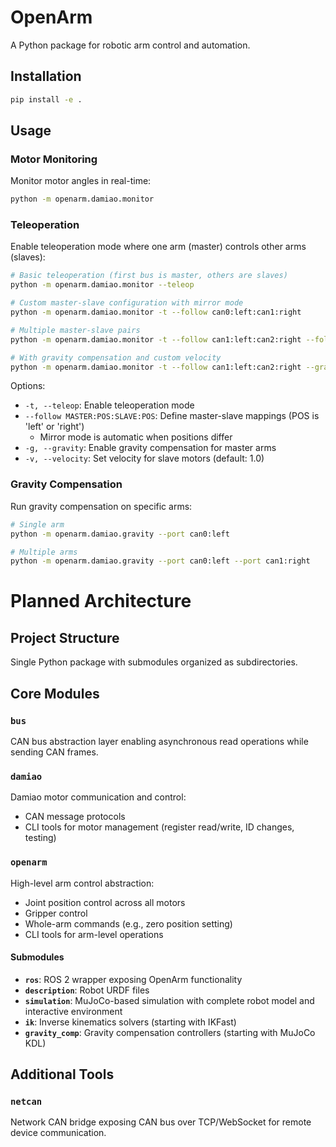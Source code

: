 # OpenArm

A Python package for robotic arm control and automation.

## Installation

```bash
pip install -e .
```

## Usage

### Motor Monitoring

Monitor motor angles in real-time:

```bash
python -m openarm.damiao.monitor
```

### Teleoperation

Enable teleoperation mode where one arm (master) controls other arms (slaves):

```bash
# Basic teleoperation (first bus is master, others are slaves)
python -m openarm.damiao.monitor --teleop

# Custom master-slave configuration with mirror mode
python -m openarm.damiao.monitor -t --follow can0:left:can1:right

# Multiple master-slave pairs
python -m openarm.damiao.monitor -t --follow can1:left:can2:right --follow can0:right:can3:left

# With gravity compensation and custom velocity
python -m openarm.damiao.monitor -t --follow can1:left:can2:right --gravity --velocity 5
```

Options:

- `-t, --teleop`: Enable teleoperation mode
- `--follow MASTER:POS:SLAVE:POS`: Define master-slave mappings (POS is 'left' or 'right')
  - Mirror mode is automatic when positions differ
- `-g, --gravity`: Enable gravity compensation for master arms
- `-v, --velocity`: Set velocity for slave motors (default: 1.0)

### Gravity Compensation

Run gravity compensation on specific arms:

```bash
# Single arm
python -m openarm.damiao.gravity --port can0:left

# Multiple arms
python -m openarm.damiao.gravity --port can0:left --port can1:right
```

# Planned Architecture

## Project Structure

Single Python package with submodules organized as subdirectories.

## Core Modules

### `bus`

CAN bus abstraction layer enabling asynchronous read operations while sending CAN frames.

### `damiao`

Damiao motor communication and control:

- CAN message protocols
- CLI tools for motor management (register read/write, ID changes, testing)

### `openarm`

High-level arm control abstraction:

- Joint position control across all motors
- Gripper control
- Whole-arm commands (e.g., zero position setting)
- CLI tools for arm-level operations

#### Submodules

- **`ros`**: ROS 2 wrapper exposing OpenArm functionality
- **`description`**: Robot URDF files
- **`simulation`**: MuJoCo-based simulation with complete robot model and interactive environment
- **`ik`**: Inverse kinematics solvers (starting with IKFast)
- **`gravity_comp`**: Gravity compensation controllers (starting with MuJoCo KDL)

## Additional Tools

### `netcan`

Network CAN bridge exposing CAN bus over TCP/WebSocket for remote device communication.
